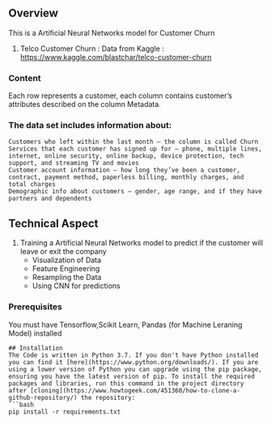 


## Overview
This is a Artificial Neural Networks model for Customer Churn

1. Telco Customer Churn : Data from Kaggle : https://www.kaggle.com/blastchar/telco-customer-churn

### Content
Each row represents a customer, each column contains customer’s attributes described on the column Metadata.

### The data set includes information about:

    Customers who left within the last month – the column is called Churn
    Services that each customer has signed up for – phone, multiple lines, internet, online security, online backup, device protection, tech support, and streaming TV and movies
    Customer account information – how long they’ve been a customer, contract, payment method, paperless billing, monthly charges, and total charges
    Demographic info about customers – gender, age range, and if they have partners and dependents



## Technical Aspect

1. Training a Artificial Neural Networks  model to predict if the customer will leave or exit the company
	- Visualization of Data
	- Feature Engineering
	- Resampling the Data
	- Using CNN for predictions

 

### Prerequisites
You must have Tensorflow,Scikit Learn, Pandas (for Machine Leraning Model) installed
```
## Installation
The Code is written in Python 3.7. If you don't have Python installed you can find it [here](https://www.python.org/downloads/). If you are using a lower version of Python you can upgrade using the pip package, ensuring you have the latest version of pip. To install the required packages and libraries, run this command in the project directory after [cloning](https://www.howtogeek.com/451360/how-to-clone-a-github-repository/) the repository:
```bash
pip install -r requirements.txt
```





